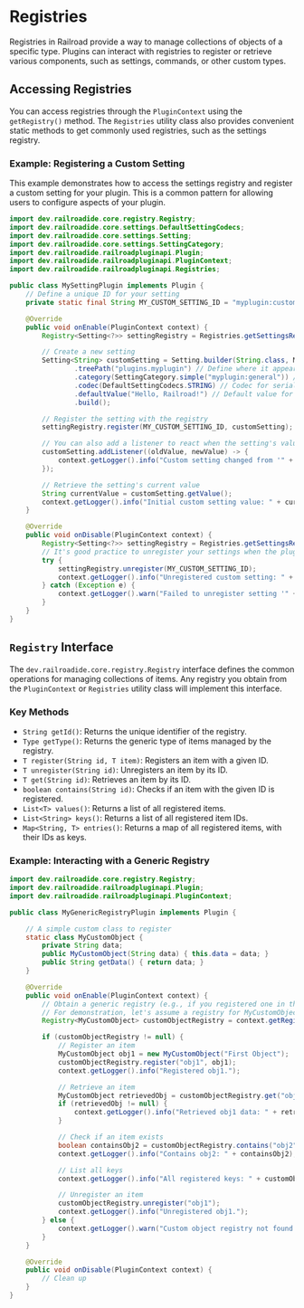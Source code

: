 # Registries

Registries in Railroad provide a way to manage collections of objects of a specific type. Plugins can interact with registries to register or retrieve various components, such as settings, commands, or other custom types.

## Accessing Registries

You can access registries through the `PluginContext` using the `getRegistry()` method. The `Registries` utility class also provides convenient static methods to get commonly used registries, such as the settings registry.

### Example: Registering a Custom Setting

This example demonstrates how to access the settings registry and register a custom setting for your plugin. This is a common pattern for allowing users to configure aspects of your plugin.

```java
import dev.railroadide.core.registry.Registry;
import dev.railroadide.core.settings.DefaultSettingCodecs;
import dev.railroadide.core.settings.Setting;
import dev.railroadide.core.settings.SettingCategory;
import dev.railroadide.railroadpluginapi.Plugin;
import dev.railroadide.railroadpluginapi.PluginContext;
import dev.railroadide.railroadpluginapi.Registries;

public class MySettingPlugin implements Plugin {
    // Define a unique ID for your setting
    private static final String MY_CUSTOM_SETTING_ID = "myplugin:custom_value";

    @Override
    public void onEnable(PluginContext context) {
        Registry<Setting<?>> settingRegistry = Registries.getSettingsRegistry(context);

        // Create a new setting
        Setting<String> customSetting = Setting.builder(String.class, MY_CUSTOM_SETTING_ID)
                .treePath("plugins.myplugin") // Define where it appears in the settings UI
                .category(SettingCategory.simple("myplugin:general")) // Category for the setting
                .codec(DefaultSettingCodecs.STRING) // Codec for serialization/deserialization
                .defaultValue("Hello, Railroad!") // Default value for the setting
                .build();

        // Register the setting with the registry
        settingRegistry.register(MY_CUSTOM_SETTING_ID, customSetting);

        // You can also add a listener to react when the setting's value changes
        customSetting.addListener((oldValue, newValue) -> {
            context.getLogger().info("Custom setting changed from '" + oldValue + "' to '" + newValue + "'");
        });

        // Retrieve the setting's current value
        String currentValue = customSetting.getValue();
        context.getLogger().info("Initial custom setting value: " + currentValue);
    }

    @Override
    public void onDisable(PluginContext context) {
        Registry<Setting<?>> settingRegistry = Registries.getSettingsRegistry(context);
        // It's good practice to unregister your settings when the plugin is disabled
        try {
            settingRegistry.unregister(MY_CUSTOM_SETTING_ID);
            context.getLogger().info("Unregistered custom setting: " + MY_CUSTOM_SETTING_ID);
        } catch (Exception e) {
            context.getLogger().warn("Failed to unregister setting '" + MY_CUSTOM_SETTING_ID + "': " + e.getMessage());
        }
    }
}
```

## `Registry` Interface

The `dev.railroadide.core.registry.Registry` interface defines the common operations for managing collections of items. Any registry you obtain from the `PluginContext` or `Registries` utility class will implement this interface.

### Key Methods

- `String getId()`: Returns the unique identifier of the registry.
- `Type getType()`: Returns the generic type of items managed by the registry.
- `T register(String id, T item)`: Registers an item with a given ID.
- `T unregister(String id)`: Unregisters an item by its ID.
- `T get(String id)`: Retrieves an item by its ID.
- `boolean contains(String id)`: Checks if an item with the given ID is registered.
- `List<T> values()`: Returns a list of all registered items.
- `List<String> keys()`: Returns a list of all registered item IDs.
- `Map<String, T> entries()`: Returns a map of all registered items, with their IDs as keys.

### Example: Interacting with a Generic Registry

```java
import dev.railroadide.core.registry.Registry;
import dev.railroadide.railroadpluginapi.Plugin;
import dev.railroadide.railroadpluginapi.PluginContext;

public class MyGenericRegistryPlugin implements Plugin {

    // A simple custom class to register
    static class MyCustomObject {
        private String data;
        public MyCustomObject(String data) { this.data = data; }
        public String getData() { return data; }
    }

    @Override
    public void onEnable(PluginContext context) {
        // Obtain a generic registry (e.g., if you registered one in the core)
        // For demonstration, let's assume a registry for MyCustomObject exists with ID "myplugin:custom_objects"
        Registry<MyCustomObject> customObjectRegistry = context.getRegistry("myplugin:custom_objects");

        if (customObjectRegistry != null) {
            // Register an item
            MyCustomObject obj1 = new MyCustomObject("First Object");
            customObjectRegistry.register("obj1", obj1);
            context.getLogger().info("Registered obj1.");

            // Retrieve an item
            MyCustomObject retrievedObj = customObjectRegistry.get("obj1");
            if (retrievedObj != null) {
                context.getLogger().info("Retrieved obj1 data: " + retrievedObj.getData());
            }

            // Check if an item exists
            boolean containsObj2 = customObjectRegistry.contains("obj2");
            context.getLogger().info("Contains obj2: " + containsObj2);

            // List all keys
            context.getLogger().info("All registered keys: " + customObjectRegistry.keys());

            // Unregister an item
            customObjectRegistry.unregister("obj1");
            context.getLogger().info("Unregistered obj1.");
        } else {
            context.getLogger().warn("Custom object registry not found.");
        }
    }

    @Override
    public void onDisable(PluginContext context) {
        // Clean up
    }
}
```
